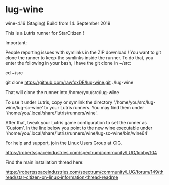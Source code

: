 # lug-wine

wine-4.16 (Staging) Build from 14. September 2019

This is a Lutris runner for StarCitizen !

Important:

People reporting issues with symlinks in the ZIP download ! You want to git clone the runner to keep the symlinks inside the runner. To do that, you enter the following in your bash, i have the git clone in ~/src:

cd ~/src

git clone https://github.com/rawfoxDE/lug-wine.git ./lug-wine

That will clone the runner into /home/you/src/lug-wine

To use it under Lutris, copy or symlink the directory '/home/you/src/lug-wine/lug-sc-wine' to your Lutris runners. 
You may find them under '/home/you/.local/share/lutris/runners/wine'.

After that, tweak your Lutris game configuration to set the runner as 'Custom'. 
In the line below you point to the new wine executable under '/home/you/.local/share/lutris/runners/wine/lug-sc-wine/bin/wine64'

For help and support, join the Linux Users Group at CIG. 

https://robertsspaceindustries.com/spectrum/community/LUG/lobby/104

Find the main installation thread here:

https://robertsspaceindustries.com/spectrum/community/LUG/forum/149/thread/star-citizen-on-linux-information-thread-readme
